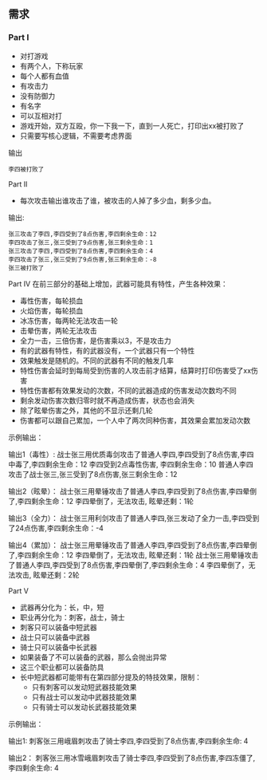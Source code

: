 ## 需求

### Part I

* 对打游戏
* 有两个人，下称玩家
* 每个人都有血值
* 有攻击力
* 没有防御力
* 有名字
* 可以互相对打
* 游戏开始，双方互殴，你一下我一下，直到一人死亡，打印出xx被打败了
* 只需要写核心逻辑，不需要考虑界面

输出

	李四被打败了

Part II

* 每次攻击输出谁攻击了谁，被攻击的人掉了多少血，剩多少血。

输出:

    张三攻击了李四,李四受到了8点伤害,李四剩余生命：12
    李四攻击了张三,张三受到了9点伤害,张三剩余生命：1
    张三攻击了李四,李四受到了8点伤害,李四剩余生命：4
    李四攻击了张三,张三受到了9点伤害,张三剩余生命：-8
    张三被打败了


Part IV
在前三部分的基础上增加，武器可能具有特性，产生各种效果：
  * 毒性伤害，每轮损血
  * 火焰伤害，每轮损血
  * 冰冻伤害，每两轮无法攻击一轮
  * 击晕伤害，两轮无法攻击
  * 全力一击，三倍伤害，是伤害乘以3，不是攻击力
* 有的武器有特性，有的武器没有，一个武器只有一个特性
* 效果触发是随机的。不同的武器有不同的触发几率
* 特性伤害会延时到每局受到伤害的人攻击前才结算，结算时打印伤害受了xx伤害
* 特性伤害都有效果发动的次数，不同的武器造成的伤害发动次数均不同
* 剩余发动伤害次数归零时就不再造成伤害，状态也会消失
* 除了眩晕伤害之外，其他的不显示还剩几轮
* 伤害都可以跟自己累加，一个人中了两次同种伤害，其效果会累加发动次数

示例输出：

输出1（毒性）:
    战士张三用优质毒剑攻击了普通人李四,李四受到了8点伤害,李四中毒了,李四剩余生命：12
    李四受到2点毒性伤害, 李四剩余生命：10
    普通人李四攻击了战士张三,张三受到了8点伤害,张三剩余生命：12

输出2（眩晕）：
    战士张三用晕锤攻击了普通人李四,李四受到了8点伤害,李四晕倒了,李四剩余生命：12
    李四晕倒了，无法攻击, 眩晕还剩：1轮

输出3（全力）：
    战士张三用利剑攻击了普通人李四,张三发动了全力一击,李四受到了24点伤害,李四剩余生命：-4

输出4（累加）：
    战士张三用晕锤攻击了普通人李四,李四受到了8点伤害,李四晕倒了,李四剩余生命：12
    李四晕倒了，无法攻击, 眩晕还剩：1轮
    战士张三用晕锤攻击了普通人李四,李四受到了8点伤害,李四晕倒了,李四剩余生命：4
    李四晕倒了，无法攻击, 眩晕还剩：2轮


Part V

* 武器再分化为：长，中，短
* 职业再分化为：刺客，战士，骑士
* 刺客只可以装备中短武器
* 战士只可以装备中武器
* 骑士只可以装备中长武器
* 如果装备了不可以装备的武器，那么会抛出异常
* 这三个职业都可以装备防具
* 长中短武器都可能带有在第四部分提及的特技效果，限制：
  * 只有刺客可以发动短武器技能效果
  * 只有战士可以发动中武器技能效果
  * 只有骑士可以发动长武器技能效果

示例输出：

输出1:
    刺客张三用峨眉刺攻击了骑士李四,李四受到了8点伤害,李四剩余生命: 4

输出2：
    刺客张三用冰雪峨眉刺攻击了骑士李四,李四受到了8点伤害,李四冻僵了,李四剩余生命: 4
